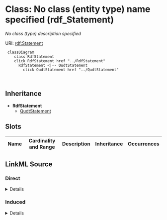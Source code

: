 

# Class: No class (entity type) name specified (rdf_Statement)


_No class (type) description specified_







URI: [rdf:Statement](http://www.w3.org/1999/02/22-rdf-syntax-ns#Statement)






```mermaid
 classDiagram
    class RdfStatement
    click RdfStatement href "../RdfStatement"
      RdfStatement <|-- QudtStatement
        click QudtStatement href "../QudtStatement"
      
      
```





## Inheritance
* **RdfStatement**
    * [QudtStatement](../classes/QudtStatement.md)



## Slots

| Name | Cardinality and Range | Description | Inheritance | Occurrences |
| ---  | --- | --- | --- | --- |














## LinkML Source

<!-- TODO: investigate https://stackoverflow.com/questions/37606292/how-to-create-tabbed-code-blocks-in-mkdocs-or-sphinx -->

### Direct

<details>

```yaml
name: rdf_Statement
conforms_to: No schema conformance document specified
description: No class (type) description specified
title: No class (entity type) name specified
from_schema: sawgraph-kg
rank: 1000
class_uri: rdf:Statement

```
</details>

### Induced

<details>

```yaml
name: rdf_Statement
conforms_to: No schema conformance document specified
description: No class (type) description specified
title: No class (entity type) name specified
from_schema: sawgraph-kg
rank: 1000
class_uri: rdf:Statement

```
</details>